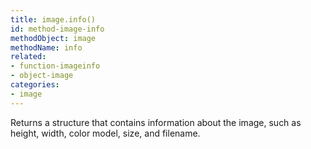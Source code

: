 ```yaml
---
title: image.info()
id: method-image-info
methodObject: image
methodName: info
related:
- function-imageinfo
- object-image
categories:
- image
---
```


Returns a structure that contains information about the image, such as height, width, color model, size, and filename.
